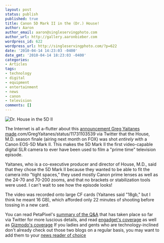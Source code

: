 ```yaml
---
layout: post
status: publish
published: true
title: Canon 5D Mark II in the (Dr.) House!
author: Aaron
author_email: aaron@singleservingphoto.com
author_url: http://gallery.aaronbieber.com
wordpress_id: 622
wordpress_url: http://singleservingphoto.com/?p=622
date: '2010-04-14 14:23:03 -0400'
date_gmt: '2010-04-14 18:23:03 -0400'
categories:
- Articles
tags:
- technology
- digital
- equipment
- entertainment
- news
- canon
- television
comments: []
---
```

![](http://singleservingphoto.com/wp-content/uploads/2010/04/House_in_the_5DII-300x300.jpg "Dr. House in the 5D II")

The Internet is all a-flutter about this [announcement Greg Yaitanes
made](http://twitter).com/GregYaitanes/status/11731103539 via Twitter
that the House, M.D. season finale (airing next month on FOX) was shot
_entirely_ with a Canon EOS-5D Mark II. This makes the 5D Mark II the
first video-capable digital SLR camera to ever have been used to film a
"prime time" television episode.

Yaitanes, who is a co-executive producer and director of House, M.D.,
said that they chose the 5D Mark II because they wanted to be able to
fit the camera into "tight spaces," they used mostly Canon prime lenses
as well as the 24-70 and 70-200 zooms, and that no brackets or
stabilization tools were used. I can't wait to see how the episode
looks!

The video was recorded onto large CF cards (Yaitanes said "18gb," but I
think he meant 16 GB), which afforded only 22 minutes of shooting before
tossing in a new card.

You can read PetaPixel's [summary of the
Q&A](http://www.petapixel.com/2010/04/09/house-season-finale-filmed-entirely-with-canon-5d-mark-ii/)
that has taken place so far via Twitter for more luscious details, and
read [engadget's
coverage](http://www.engadget.com/2010/04/13/canon-5d-mark-ii-used-to-shoot-entire-house-season-finale-direc/)
as well as [Gizmodo's
coverage](http://gizmodo.com/5515991/house-season-finale-shot-entirely-on-a-canon-5d-mark-ii.)
If you ladies and gents who are technology-inclined don't already check
out those two blogs on a regular basis, you may want to add them to your
[news reader of choice](http://reader.google.com.)
